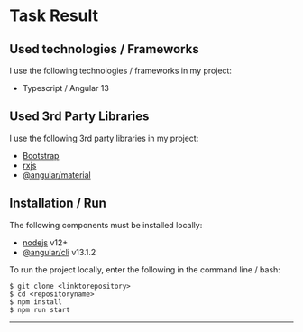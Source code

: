 # Task Result

## Used technologies / Frameworks

I use the following technologies / frameworks in my project:

- Typescript / Angular 13

## Used 3rd Party Libraries

I use the following 3rd party libraries in my project:

- [Bootstrap](https://getbootstrap.com/) 
- [rxjs](https://getbootstrap.com/) 
- [@angular/material](https://getbootstrap.com/)
## Installation / Run

The following components must be installed locally:

- [nodejs](https://nodejs.org/en/) v12+
- [@angular/cli](https://www.npmjs.com/package/@angular/cli) v13.1.2

To run the project locally, enter the following in the command line / bash:

```console
$ git clone <linktorepository>
$ cd <repositoryname>
$ npm install
$ npm run start
```
---
